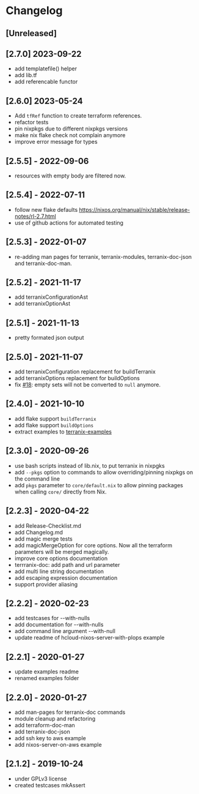 # Changelog

## [Unreleased]

## [2.7.0] 2023-09-22

- add templatefile() helper
- add lib.tf
- add referencable functor

## [2.6.0] 2023-05-24

- Add `tfRef` function to create terraform references.
- refactor tests
- pin nixpkgs due to different nixpkgs versions
- make nix flake check not complain anymore
- improve error message for types

## [2.5.5] - 2022-09-06

- resources with empty body are filtered now.

## [2.5.4] - 2022-07-11

- follow new flake defaults https://nixos.org/manual/nix/stable/release-notes/rl-2.7.html
- use of github actions for automated testing

## [2.5.3] - 2022-01-07

- re-adding man pages for terranix, terranix-modules, terranix-doc-json and terranix-doc-man.

## [2.5.2] - 2021-11-17

- add terranixConfigurationAst
- add terranixOptionAst

## [2.5.1] - 2021-11-13

- pretty formated json output

## [2.5.0] - 2021-11-07

- add terranixConfiguration replacement for buildTerranix
- add terranixOptions replacement for buildOptions
- fix [#18](https://github.com/terranix/terranix/issues/18): empty sets will not be converted to `null` anymore.

## [2.4.0] - 2021-10-10

- add flake support `buildTerranix`
- add flake support `buildOptions`
- extract examples to [terranix-examples](https://github.com/terranix/terranix-examples)

## [2.3.0] - 2020-09-26

- use bash scripts instead of lib.nix, to put terranix in nixpgks
- add `--pkgs` option to commands to allow overriding/pinning nixpkgs on the command line
- add `pkgs` parameter to `core/default.nix` to allow pinning packages when calling `core/` directly from Nix.

## [2.2.3] - 2020-04-22

- add Release-Checklist.md
- add Changelog.md
- add magic merge tests
- add magicMergeOption for core options. Now all the terraform parameters will be merged magically.
- improve core options documentation
- terrranix-doc: add path and url parameter
- add multi line string documentation
- add escaping expression documentation
- support provider aliasing

## [2.2.2] - 2020-02-23

- add testcases for --with-nulls
- add documentation for --with-nulls
- add command line argument --with-null
- update readme of hcloud-nixos-server-with-plops example

## [2.2.1] - 2020-01-27

- update examples readme
- renamed examples folder
        
## [2.2.0] - 2020-01-27

- add man-pages for terranix-doc commands
- module cleanup and refactoring
- add terraform-doc-man
- add terranix-doc-json
- add ssh key to aws example
- add nixos-server-on-aws example

## [2.1.2] - 2019-10-24

- under GPLv3 license 
- created testcases mkAssert 

